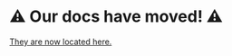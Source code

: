 # ⚠️ Our docs have moved! ⚠️

[They are now located here.](https://github.com/whopio/whop-sdk-ts/tree/main/apps/docs)
